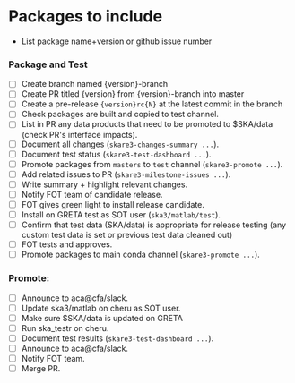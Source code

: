 # Packages to include

- List package name+version or github issue number

### Package and Test

- [ ] Create branch named {version}-branch
- [ ] Create PR titled {version} from {version}-branch into master
- [ ] Create a pre-release `{version}rc{N}` at the latest commit in the branch
- [ ] Check packages are built and copied to test channel.
- [ ] List in PR any data products that need to be promoted to $SKA/data (check PR's interface impacts).
- [ ] Document all changes (`skare3-changes-summary ...`).
- [ ] Document test status (`skare3-test-dashboard ...`).
- [ ] Promote packages from `masters` to `test` channel (`skare3-promote ...`).
- [ ] Add related issues to PR (`skare3-milestone-issues ...`).
- [ ] Write summary + highlight relevant changes.
- [ ] Notify FOT team of candidate release.
- [ ] FOT gives green light to install release candidate.
- [ ] Install on GRETA test as SOT user (`ska3/matlab/test`).
- [ ] Confirm that test data (SKA/data) is appropriate for release testing (any custom test data is set or previous test data cleaned out)
- [ ] FOT tests and approves.
- [ ] Promote packages to main conda channel (`skare3-promote ...`).
### Promote:

- [ ] Announce to aca@cfa/slack.
- [ ] Update ska3/matlab on cheru as SOT user.
- [ ] Make sure $SKA/data is updated on GRETA
- [ ] Run ska_testr on cheru.
- [ ] Document test results (`skare3-test-dashboard ...`).
- [ ] Announce to aca@cfa/slack.
- [ ] Notify FOT team.
- [ ] Merge PR.
